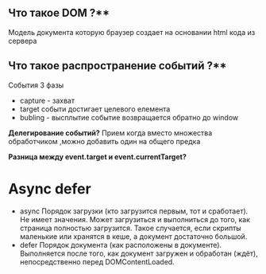 ## Что такое DOM ?**
Модель документа которую браузер создает на основании html кода из сервера 

## Что такое распространение событий ?**

События 3 фазы
- capture - захват 
- target событи достигает целевого елемента
- bubling - высплытие событие возвращается обратно до window 

**Делегирование событий?**
Прием когда вместо множества обработчиком ,можно добавить один на общего предка 

**Разница между event.target и event.currentTarget?**

# Async defer #
- async	Порядок загрузки (кто загрузится первым, тот и сработает). Не имеет значения. Может загрузиться и выполниться до того, как страница полностью загрузится. Такое случается, если скрипты маленькие или хранятся в кеше, а документ достаточно большой.
- defer Порядок документа (как расположены в документе). Выполняется после того, как документ загружен и обработан (ждёт), непосредственно перед DOMContentLoaded.